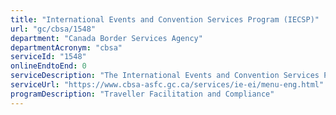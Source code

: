 ```yaml
---
title: "International Events and Convention Services Program (IECSP)"
url: "gc/cbsa/1548"
department: "Canada Border Services Agency"
departmentAcronym: "cbsa"
serviceId: "1548"
onlineEndtoEnd: 0
serviceDescription: "The International Events and Convention Services Program (IECSP) aims to provide facilitation to the Meetings, Conventions & Incentive Travel (MC&IT) industry through it’s recognition process as well as educational and logistical support throughout the life cycle of an event. For more information, please see Memorandum D8-1-2, International Events and Convention Services Program (IECSP) and International Events in Canada."
serviceUrl: "https://www.cbsa-asfc.gc.ca/services/ie-ei/menu-eng.html"
programDescription: "Traveller Facilitation and Compliance"
---
```

